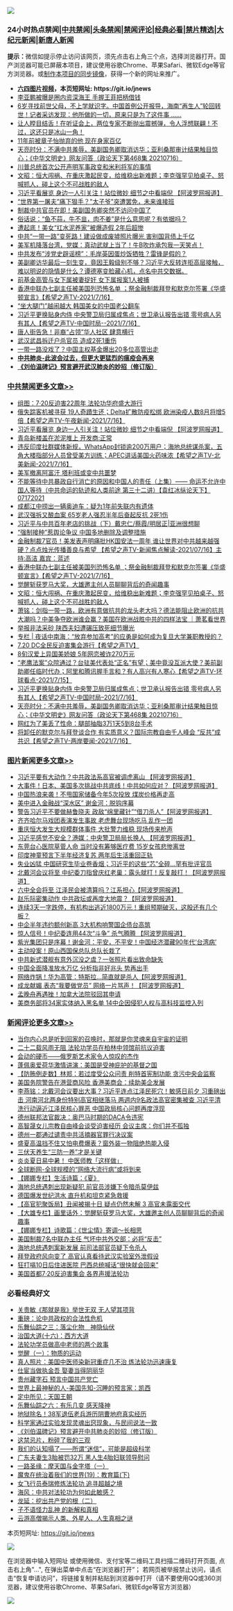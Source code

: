 ![](https://raw.githubusercontent.com/fqnews/bnews/master/64photo/fqnews-qr.jpg)

<div id="tt">
<h3>24小时热点禁闻|<a href="#%E4%B8%AD%E5%85%B1%E7%A6%81%E9%97%BB%E6%9B%B4%E5%A4%9A%E6%96%87%E7%AB%A0">中共禁闻</a>|<a href="#%E5%9B%BE%E7%89%87%E6%96%B0%E9%97%BB%E6%9B%B4%E5%A4%9A%E6%96%87%E7%AB%A0">头条禁闻</a>|<a href="#%E6%96%B0%E9%97%BB%E8%AF%84%E8%AE%BA%E6%9B%B4%E5%A4%9A%E6%96%87%E7%AB%A0">禁闻评论|<a href="#%E5%BF%85%E7%9C%8B%E7%BB%8F%E5%85%B8%E5%A5%BD%E6%96%87">经典必看|<a href="/video.md#%E7%A6%81%E7%89%87%E7%B2%BE%E9%80%89">禁片精选</a>|<a href="https://github.com/fqnews/djy/blob/master/gb/nf1351518.md#1">大纪元新闻</a>|<a href="https://github.com/fqnews/ntdtv/blob/master/gb/prog204.md#1">新唐人新闻</a></h3>
<div><b>提示：</b>微信如提示停止访问该网页，须先点击右上角三个点，选择浏览器打开。国产浏览器可能已屏蔽本项目，建议使用谷歌Chrome、苹果Safari、微软Edge等官方浏览器。或<a href="https://github.com/fqnews/bnews/blob/master/%E5%88%B6%E4%BD%9Cgit%E7%A6%81%E9%97%BB%E9%95%9C%E5%83%8F.md">制作本项目的同步镜像</a>，获得一个新的网址来推广。</div>
<ul>
<li><b><a href="http://d1.bdrive.tk/64.mp4" target="_blank">六四图片视频</a>，本页短网址: https://git.io/jnews</b></li>
<li><a href="/yule/20210716/1588537.md">李亚鹏被曝是圈内资深海王 手握王菲把柄借钱</a></li>
<li><a href="/comments/20210716/1588420.md">6岁寻找前世父母，不上学就识字。中国首例公开报导，海南“再生人”轮回转世！记者采访发现：他所做的一切，原来只是为了这件事 ......</a></li>
<li><a href="/bannedvideo/20210716/1588453.md">让人瞠目结舌！在听证会上，两位专家不断抛出震撼弹，令人浮想联翩！不过，这还只是冰山一角！</a></li>
<li><a href="/cnnews/20210716/1588577.md">11年前被章子怡抛弃的他 现在身家百亿</a></li>
<li><a href="/cbnews/20210716/1588558.md">天亮时分：不满中共羞辱，美副国务卿取消访华；亚利桑那审计结果触目惊心；《中华文明史》网友问答（政论天下第468集 20210716）</a></li>
<li><a href="/bannedvideo/20210716/1588402.md">川普总统首次公开声明军事政变和米利将军的事情</a></li>
<li><a href="/cbnews/20210717/1588722.md">文昭：恒大闯祸、在重庆激起民变，给维稳出新难题；李克强罕见拍桌子、怒喊抓人，碰上这个不可战胜的敌人</a></li>
<li><a href="/cbnews/20210717/1588916.md">习近平看展览 身边一人引关注！站位微妙 细节之中看端倪 【阿波罗网报道】</a></li>
<li><a href="/finance/20210717/1588689.md">“世界第一屠夫”痛下狠手？"太子爷"突遭罢免，未来谁接班</a></li>
<li><a href="/comments/20210717/1588638.md">制裁中共官员在即！美副国务卿突然不访问中国了</a></li>
<li><a href="/lifebaike/20210716/1588395.md">俗话说：“鱼不蒜，牛不韭，肉不姜”是什么意思呢？有依据吗？</a></li>
<li><a href="/cnnews/20210717/1588741.md">遭起底！美女“扛水泥养家”被爆造假 2年后超惨</a></li>
<li><a href="/cnnews/20210717/1588648.md">中共“一带一路”变死路！建设做成废墟照片曝光 害别国背债上千亿</a></li>
<li><a href="/bannedvideo/20210716/1588576.md">美军机降落台湾，党媒：真动武就上当了！牛B吹炸承包我一天笑点！</a></li>
<li><a href="/headline/20210717/1588607.md">中共发布“涉党史辟谣榜”：毛岸英因蛋炒饭牺牲？雷锋是假的？</a></li>
<li><a href="/bannedvideo/20210717/1588736.md">美副卿访华最后一刻生变，竟因王毅级别不够？习近平大反转连拒高层接触，难以明说的隐情是什么？谭德塞变脸藏心机，点名中共交数据。</a></li>
<li><a href="/cnnews/20210716/1588523.md">前基金高管与女下属被妻捉奸 女下属报案1人被捕</a></li>
<li><a href="/comments/20210717/1588749.md">香港中联办七副主任被美国列恐怖名单 ；祭金融制裁拜登和默克尔签署《华盛顿宣言》【希望之声TV-2021/7/16】</a></li>
<li><a href="/yule/20210716/1588524.md">“坐大腿门”越闹越大 韩国美女的中国老公翻车</a></li>
<li><a href="/comments/20210717/1588598.md">习近平更换贴身内侍 中央警卫局归属成焦点；世卫承认报告出错 零号病人另有其人【希望之声TV-中国时局--2021/7/16】</a></li>
<li><a href="/cnnews/20210717/1588692.md">唐人街告急！非裔“占领”华人社区 肆意横行</a></li>
<li><a href="/bannedvideo/20210717/1588679.md">武汉武昌拆迁户杀官员 造成2死1重伤</a></li>
<li><a href="/comments/20210716/1588573.md">一带一路没戏了？中国主权基金爆出20多位高管出走</a></li>
<li><b><a href="/comments/20200211/1275071.md" target="_blank">中共肺炎-此波会过去，但更大更猛烈的瘟疫会再来</a></b></li>
<li><b><a href="/comments/20200207/1272816.md" target="_blank">《刘伯温碑记》预言避开武汉肺炎的妙招（修订版）</a></b></li>
</ul>
</div>

<div class="catlist">
<h3><a href="/cbnews/" target="_blank">中共禁闻</a><span><a href="/cbnews/" target="_blank" rel="nofollow">更多文章>></a></span></h3>
<ul>
<li><a href="/cbnews/20210717/1588947.md" target="_blank">组图：7·20反迫害22周年 法轮功华府盛大游行</a></li>
<li><a href="/comments/20210717/1588933.md" target="_blank">俄失踪客机被寻获 19人奇蹟生还；Delta扩散防疫松绑 欧洲染疫人数8月将增5倍【希望之声TV-午夜新闻-2021/7/16】</a></li>
<li><a href="/cbnews/20210717/1588916.md" target="_blank">习近平看展览 身边一人引关注！站位微妙 细节之中看端倪 【阿波罗网报道】</a></li>
<li><a href="/cbnews/20210717/1588915.md" target="_blank">青岛新楼盖在淤泥堆上 开发商:正常</a></li>
<li><a href="/comments/20210717/1588912.md" target="_blank">违反印度社群媒体新规，WhatsApp封锁逾200万用户；海地总统谋杀案，五角大楼指部分人员曾受美方训练；APEC讲话美国火药味浓【希望之声TV-北美新闻-2021/7/16】</a></li>
<li><a href="/cbnews/20210717/1588904.md" target="_blank">美军撤离阿富汗 塔利班或变中共噩梦</a></li>
<li><a href="/comments/20210717/1588895.md" target="_blank">不能等待中共暴政自行消亡的原因和中国人的责任（上集）—— 命运不允许中国人等待（中共命运的轨迹和人类前途  第三十二讲）【袁红冰纵论天下】 07172021</a></li>
<li><a href="/cbnews/20210717/1588884.md" target="_blank">成都江中捞出一辆奥迪车：疑为1年前失联内有遗体</a></li>
<li><a href="/cbnews/20210717/1588841.md" target="_blank">武汉强拆又酿血案 65岁老人强忍半年后奋起反抗 2死1伤</a></li>
<li><a href="/cbnews/20210717/1588770.md" target="_blank">习近平与中共百年老店的挑战（下）戴忠仁/蔡霞/明居正|亚洲很想聊</a></li>
<li><a href="/cbnews/20210717/1588773.md" target="_blank">&#8220;强制接种&#8221;惹舆论争议 中国多地删除及调整措施</a></li>
<li><a href="/comments/20210717/1588765.md" target="_blank">金融制裁7官员！美发表声明痛批HK国安法一周年  谁让世界对中共越来越强硬？点点烛光传播善良与希望 【希望之声TV-新闻焦点解读-2021/07/16】主持:高洁  嘉宾：蓝述</a></li>
<li><a href="/comments/20210717/1588749.md" target="_blank">香港中联办七副主任被美国列恐怖名单 ；祭金融制裁拜登和默克尔签署《华盛顿宣言》【希望之声TV-2021/7/16】</a></li>
<li><a href="/comments/20210717/1588738.md" target="_blank">觉醒斩获罗马大奖，大雄邀主创人员聊聊背后的奇闻趣事</a></li>
<li><a href="/cbnews/20210717/1588722.md" target="_blank">文昭：恒大闯祸、在重庆激起民变，给维稳出新难题；李克强罕见拍桌子、怒喊抓人，碰上这个不可战胜的敌人</a></li>
<li><a href="/cbnews/20210717/1588709.md" target="_blank">萧铭：剑指一带一路，欧洲有意做抗共的龙头老大吗？德法能阻止欧洲的抗共大潮吗？中美争夺欧洲谁会赢？美国在欧洲战胜中共的四样法宝 ｜萧茗看世界</a></li>
<li><a href="/cbnews/20210717/1588666.md" target="_blank">举报非法采砂 陕西夫妇遭碾压致死细节曝光</a></li>
<li><a href="/cbnews/20210717/1588658.md" target="_blank">专栏 | 夜话中南海：“放弃参加高考”的应勇是如何成为复旦大学兼职教授的？</a></li>
<li><a href="/comments/20210717/1588635.md" target="_blank">7.20 DC全民反迫害集会游行【希望之声TV】</a></li>
<li><a href="/cbnews/20210717/1588617.md" target="_blank">8旬汉爱上异国美娇娘 5年网恋被诈270万元</a></li>
<li><a href="/comments/20210717/1588599.md" target="_blank">“老鹰法案”众院通过？台驻美代表处“正名”有望；美中竟没互派大使？美前副助卿任临时代办；阿里和腾讯握手言和？有人高兴有人寒心【希望之声TV-环球看点-2021/7/15】</a></li>
<li><a href="/comments/20210717/1588598.md" target="_blank">习近平更换贴身内侍 中央警卫局归属成焦点；世卫承认报告出错 零号病人另有其人【希望之声TV-中国时局&#8211;2021/7/16】</a></li>
<li><a href="/cbnews/20210716/1588558.md" target="_blank">天亮时分：不满中共羞辱，美副国务卿取消访华；亚利桑那审计结果触目惊心；《中华文明史》网友问答（政论天下第468集 20210716）</a></li>
<li><a href="/cbnews/20210716/1588522.md" target="_blank">网红为了美丢了性命：腿部抽脂3万1天5到8台手术</a></li>
<li><a href="/comments/20210716/1588498.md" target="_blank">将卸任的默克尔与拜登谈合作 有实质意义？国际宗教自由千人峰会 “反共”成共识【希望之声TV-两岸要闻-2021/7/16】</a></li>

</ul>
</div>
<div class="catlist">
<h3><a href="/topimagenews/" target="_blank">图片新闻</a><span><a href="/topimagenews/" target="_blank" rel="nofollow">更多文章>></a></span></h3>
<ul>
<li><a href="/topimagenews/20210717/1588988.md" target="_blank">习近平要有大动作？中共政法系高官被调虎离山 【阿波罗网报道】</a></li>
<li><a href="/topimagenews/20210717/1588839.md" target="_blank">大事件！日本、美国多次挑战中共底线！中共如何应对？【阿波罗网报道】</a></li>
<li><a href="/topimagenews/20210717/1588653.md" target="_blank">中国热浪来袭！不甩国家储备今年5次投放 煤炭价格再走高</a></li>
<li><a href="/topimagenews/20210716/1587997.md" target="_blank">美中进入金融战“深水区” 谢金河：脱钩序幕</a></li>
<li><a href="/topimagenews/20210715/1587586.md" target="_blank">警告习近平不要做赫鲁晓夫 政敌“绵里藏针”“借刀杀人”【阿波罗网报道】</a></li>
<li><a href="/topimagenews/20210715/1587554.md" target="_blank">齐齐哈尔马戏团表演发生事故 老虎舞台现场吃马 乱作一团</a></li>
<li><a href="/topimagenews/20210715/1587536.md" target="_blank">重庆恒大发生大规模群体事件 大批警力维稳 现场传来枪声</a></li>
<li><a href="/topimagenews/20210715/1587502.md" target="_blank">习近平感觉不安全？港媒：中央警卫局局长换人 【阿波罗网报道】</a></li>
<li><a href="/topimagenews/20210715/1587324.md" target="_blank">东莞台心医院草菅人命 当时没有筹够医疗费 15岁女孩悲惨离世</a></li>
<li><a href="/topimagenews/20210715/1587248.md" target="_blank">印度神童预言下半年经济复苏 两年后生活重回正轨</a></li>
<li><a href="/topimagenews/20210714/1587052.md" target="_blank">失业凶猛 中国研究生毕业卷香烟；习近平的这些“芯”全碎&#8230;罕有批评官员</a></li>
<li><a href="/topimagenews/20210714/1586860.md" target="_blank">北戴河会议将至 中纪委刀指曾庆红老巢：露头就打！反复敲打！【阿波罗网报道】</a></li>
<li><a href="/topimagenews/20210713/1586149.md" target="_blank">六中全会将至 江泽民会被清算吗？江系担心【阿波罗网报道】</a></li>
<li><a href="/topimagenews/20210713/1586069.md" target="_blank">赵乐际密集动作 中共政坛或再度大地震？【阿波罗网报道】</a></li>
<li><a href="/topimagenews/20210713/1586042.md" target="_blank">连续3天一字跌停，有机构出逃近1800万元！重组预期破灭，这股还有几个板？</a></li>
<li><a href="/topimagenews/20210713/1585784.md" target="_blank">中企半年违约额创新高 3大机构响警国企债台高筑</a></li>
<li><a href="/topimagenews/20210712/1585372.md" target="_blank">惊人信号！中纪委连用44次“斗争” 杀气腾腾 【阿波罗网报道】</a></li>
<li><a href="/topimagenews/20210712/1585184.md" target="_blank">紫光集团只是序幕！谢金河：平安，不平安！中国经济潜藏90年代‘台湾病’</a></li>
<li><a href="/topimagenews/20210711/1584916.md" target="_blank">主动投案！原山西国保总队总队长栽了</a></li>
<li><a href="/topimagenews/20210711/1584789.md" target="_blank">中共新式潜舰有意外沉没之虞？一张照片看出致命缺失</a></li>
<li><a href="/topimagenews/20210711/1584605.md" target="_blank">中国全面降准放水万亿 分析指非好兆头 势再出手</a></li>
<li><a href="/topimagenews/20210710/1584331.md" target="_blank">网络炸锅！华为高管：特斯拉…简直就是杀人【阿波罗网报道】</a></li>
<li><a href="/topimagenews/20210710/1584260.md" target="_blank">成龙献媚 表态“我要做党员” 网络一片骂声！【阿波罗网报道】</a></li>
<li><a href="/topimagenews/20210710/1584235.md" target="_blank">孟晚舟再遇挫！加拿大法院驳回其申请</a></li>
<li><a href="/topimagenews/20210710/1584006.md" target="_blank">美商务部将34家实体纳入黑名单 14中企因侵犯人权与高科技监控入列</a></li>

</ul>
</div>
<div class="catlist">
<h3><a href="/comments/" target="_blank">新闻评论</a><span><a href="/comments/" target="_blank" rel="nofollow">更多文章>></a></span></h3>
<ul>
<li><a href="/comments/20210717/1589003.md" target="_blank">当你内心总是听到回家的召唤时，那就是你灵魂来自宇宙的证明</a></li>
<li><a href="/comments/20210717/1588999.md" target="_blank">二十二载风雨无阻 法轮功学员在柏林中领馆前抗议迫害</a></li>
<li><a href="/comments/20210717/1588998.md" target="_blank">会动的硬币——俄罗斯艺术家令人惊叹的杰作</a></li>
<li><a href="/comments/20210717/1588993.md" target="_blank">蓬佩奥爱荷华激情讲演：美国是受神庇护的基督之国</a></li>
<li><a href="/comments/20210717/1588990.md" target="_blank">【防贿例走数】林郑：若过度受公众问责 削特首宪制功能 贪污中央会监察</a></li>
<li><a href="/comments/20210717/1588989.md" target="_blank">美国务院警告在港营商风险 香港美商会：续助美企发展</a></li>
<li><a href="/comments/20210717/1588984.md" target="_blank">李燕铭：北戴河会议要出大事？习近平连点江泽民死穴！敏感日前夕 习重磅出击 河南河北两身份特别高官相继落马 两週内9名政法高官密集被查 习近平清洗行动逼近江泽民核心罪恶 中国政局核心问题再度浮现</a></li>
<li><a href="/comments/20210717/1588982.md" target="_blank">德州联邦法官裁决：奥巴马时期的DACA令违宪</a></li>
<li><a href="/comments/20210717/1588981.md" target="_blank">高智晟女儿宗教自由峰会谈受迫害经历 会议主席：你们并不孤独</a></li>
<li><a href="/comments/20210717/1588966.md" target="_blank">德州一郡通过谴责中共活摘器官罪行决议案</a></li>
<li><a href="/comments/20210717/1588965.md" target="_blank">盛夏高温挡不住又怕电费爆表？窗外装一物阻绝热能入侵</a></li>
<li><a href="/comments/20210717/1588964.md" target="_blank">三伏天养生“三防一养”才是关键</a></li>
<li><a href="/comments/20210717/1588963.md" target="_blank">炎炎夏日易中暑！ 中医师教「这样做」</a></li>
<li><a href="/comments/20210717/1588960.md" target="_blank">全球断网-全球规模的“网络大流行病”或将到来</a></li>
<li><a href="/comments/20210717/1588959.md" target="_blank">【娜娜专栏】生活诗篇：《夏》</a></li>
<li><a href="/comments/20210717/1588958.md" target="_blank">海地总统遇刺出现新疑犯 前官员涉嫌下令暗杀莫伊兹</a></li>
<li><a href="/comments/20210717/1588957.md" target="_blank">德国爆发世纪洪水 直升机和坦克紧急救援</a></li>
<li><a href="/comments/20210717/1588955.md" target="_blank">【高官犯聚饭局】丑闻被揭十日 疑点仍然未解 3 高官未露面交代</a></li>
<li><a href="/comments/20210717/1588954.md" target="_blank">【大雄专栏】画里话外：觉醒斩获罗马大奖，大雄邀主创人员聊聊背后的奇闻趣事</a></li>
<li><a href="/comments/20210717/1588953.md" target="_blank">【娜娜专栏】诗歌篇：《世尘情》寄调～长相思</a></li>
<li><a href="/comments/20210717/1588945.md" target="_blank">美国制裁7名中联办主任 气坏中共外交部：必将“反击”</a></li>
<li><a href="/comments/20210717/1588944.md" target="_blank">海地总统遇刺案新发展 前司法部官员疑下令杀人</a></li>
<li><a href="/comments/20210717/1588943.md" target="_blank">拜登政府风向变了 高官认真看待武汉实验室外泄假设</a></li>
<li><a href="/comments/20210717/1588942.md" target="_blank">狂打嗝10日后住进医院 巴西总统喊话“很快就会回来”</a></li>
<li><a href="/comments/20210717/1588941.md" target="_blank">美国首都7·20反迫害集会 各界声援法轮功</a></li>

</ul>
</div>

<div class="catlist">
<h3>必看经典好文</h3>
<ul>
<li><a href="/topimagenews/20170331/738673.md" target="_blank">关贵敏《那就是我》举世无双 无人望其项背</a></li>
<li><a href="/comments/20200705/783271.md" target="_blank">重磅：论中共政权的合法性危机</a></li>
<li><a href="/tculture/20190101/1056889.md" target="_blank">乐舞仙踪之三：落尘化物　神隐仙伏</a></li>
<li><a href="/comments/20201110/1428663.md" target="_blank">治国大道(十六)：西方大道</a></li>
<li><a href="/comments/20200629/1352533.md" target="_blank">法轮功学员做高中老师的两个故事</a></li>
<li><a href="/comments/20200810/1377609.md" target="_blank">觉醒（一）：物质的运动</a></li>
<li><a href="/comments/20210215/1487728.md" target="_blank">真人照片：美国中医师染新冠重症几不治 炼法轮功迅速康复</a></li>
<li><a href="/lifebaike/20161111/612348.md" target="_blank">仕宦当做执金吾 娶妻当得阴丽华</a></li>
<li><a href="/comments/20210226/1494382.md" target="_blank">贵州藏字石 预言中国共产党亡</a></li>
<li><a href="/comments/20200605/783244.md" target="_blank">世界上最神秘的人-美国先知-沉睡的预言家：凯西</a></li>
<li><a href="/tculture/xiulian/20151111/470021.md" target="_blank">定中所见：天国王朝</a></li>
<li><a href="/tculture/20190101/792146.md" target="_blank">乐舞仙踪之六：有乐几变 感天降神</a></li>
<li><a href="/cbnews/20200531/1337381.md" target="_blank">地狱除名！38军退伍老兵游历阴曹地府真实经历</a></li>
<li><a href="/comments/20200921/1400587.md" target="_blank">科学家通过实验发现灵魂出窍现象，与民间说法一致</a></li>
<li><a href="/comments/20200207/1272816.md" target="_blank">《刘伯温碑记》预言避开中共肺炎的妙招（修订版）</a></li>
<li><a href="/yule/20210123/1473216.md" target="_blank">这禁忌片，粉碎了我的三观</a></li>
<li><a href="/sohnews/20161029/607205.md" target="_blank">我们的认知塌了——所谓“迷信”，可能是超级科学</a></li>
<li><a href="/cbnews/20200611/1343037.md" target="_blank">广东夫妻生3胎被罚32万 黑人生4胎妇联领导慰问</a></li>
<li><a href="/tculture/20160806/568214.md" target="_blank">一路圣缘：摩天国与金字塔（一）</a></li>
<li><a href="/comments/20180716/972458.md" target="_blank">魔鬼在统治着我们的世界(19)：教育篇(下)</a></li>
<li><a href="/topimagenews/20210512/1544658.md" target="_blank">女飞行员泰瑞修炼法轮功 追寻超越之境</a></li>
<li><a href="/comments/20191218/1228234.md" target="_blank">海风：中共对法轮功为何如此敏感？</a></li>
<li><a href="/comments/20200928/1404653.md" target="_blank">龙延：挖出共产党的根（二）</a></li>
<li><a href="/comments/20190427/1119935.md" target="_blank">子不语怪力乱神 的新解和真相</a></li>
<li><a href="/comments/20200919/82684.md" target="_blank">云游高僧揭示人类、外星人、人生真相之谜</a></li>

</ul>
</div>

本页短网址: https://git.io/jnews

![](https://raw.githubusercontent.com/fqnews/bnews/master/64photo/fqnews-qr.jpg)

在浏览器中输入短网址 或使用微信、支付宝等二维码工具扫描二维码打开页面, 点击右上角"...", 在弹出菜单中点击“在浏览器打开”； 若网页被举报禁止访问，请点击“恢复申请访问”，将链接复制并粘贴到浏览器中打开（请不要使用QQ或360浏览器，建议使用谷歌Chrome、苹果Safari、微软Edge等官方浏览器）

![](https://raw.githubusercontent.com/fqnews/bnews/master/64photo/wx.jpg)
